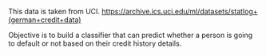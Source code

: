 This data is taken from UCI.
https://archive.ics.uci.edu/ml/datasets/statlog+(german+credit+data)

Objective is to build a classifier that can predict whether a person is going to default or not based on their credit history details.

